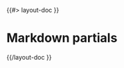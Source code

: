 <!--
/**
 * @name            Partials
 * @_namespace       doc.markdown
 * @type            Markdown
 * @platform        md
 * @status          stable
 * @menu            Documentation / Markdown           /doc/markdown/partials
 *
 * @since           2.0.0
 * @author    Olivier Bossel <olivier.bossel@gmail.com> (https://olivierbossel.com)
 */
-->

{{#> layout-doc }}

# Markdown partials

{{/layout-doc }}
